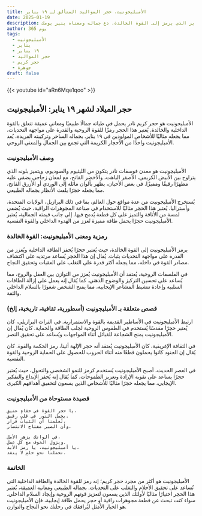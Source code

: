 ```yaml
---
title: الأمبليجونيت، حجر المواليد المتألق لـ ١٩ يناير
date: 2025-01-19
description: اشعر بأهمية الأمبليجونيت، حجر المواليد لـ ١٩ يناير الذي يرمز إلى القوة الخالدة. دع جماله ومعناه ينير يومك.
author: 365 يوم
tags:
  - الأمبليجونيت
  - يناير
  - ١٩ يناير
  - حجر المواليد
  - حجر كريم
  - جوهرة
draft: false
---
```


{{< youtube id="aRn6Mqe1qoo" >}}

## حجر الميلاد لشهر ١٩ يناير: الأمبليجونيت

الأمبليجونيت هو حجر كريم نادر يحمل في طياته جمالًا طبيعيًا ومعاني عميقة تتعلق بالقوة الداخلية والخالدة. يُعتبر هذا الحجر رمزًا للقوة الروحية والقدرة على مواجهة التحديات، مما يجعله مثاليًا للأشخاص المولودين في ١٩ يناير. بجماله الساحر وتركيبته الفريدة، يُعد الأمبليجونيت واحدًا من الأحجار الكريمة التي تجمع بين الجمال والمعنى الروحي.

### وصف الأمبليجونيت

الأمبليجونيت هو معدن فوسفات نادر يتكون من الليثيوم والصوديوم، ويتميز بلونه الذي يتراوح بين الأبيض الكريمي، الأصفر الباهت، والأخضر الفاتح، مع لمعان زجاجي يضفي عليه مظهرًا رقيقًا ومميزًا. في بعض الأحيان، يظهر بألوان مائلة إلى الوردي أو الأزرق الفاتح، مما يجعله حجرًا يلفت الأنظار بجماله الطبيعي.

يُستخرج الأمبليجونيت من عدة مواقع حول العالم، بما في ذلك البرازيل، الولايات المتحدة، وأستراليا. يُعتبر هذا الحجر مثاليًا للاستخدام في صناعة المجوهرات الراقية، حيث يُضفي لمسة من الأناقة والتميز على كل قطعة يُدمج فيها. إلى جانب قيمته الجمالية، يُعتبر الأمبليجونيت حجرًا يحمل طاقة مميزة تُعزز من الهدوء الداخلي والقوة النفسية.

### رمزية ومعنى الأمبليجونيت: القوة الخالدة

يرمز الأمبليجونيت إلى القوة الخالدة، حيث يُعتبر حجرًا يُحفز الطاقة الداخلية ويُعزز من القدرة على مواجهة التحديات بثبات. يُقال إن هذا الحجر يُساعد مرتديه على اكتشاف مصادر القوة في داخله، مما يجعله أكثر قدرة على التغلب على العقبات وتحقيق النجاح.

في الفلسفات الروحية، يُعتقد أن الأمبليجونيت يُعزز من التوازن بين العقل والروح، مما يُساعد على تحسين التركيز والوضوح الذهني. كما يُقال إنه يعمل على إزالة الطاقات السلبية وإعادة تنشيط المشاعر الإيجابية، مما يمنح الشخص شعورًا بالسلام الداخلي والثقة.

### قصص متعلقة بـ الأمبليجونيت (أسطورية، ثقافية، تاريخية، إلخ)

ارتبط الأمبليجونيت في الأساطير القديمة بالقوة والاستمرارية. في التراث البرازيلي، كان يُعتبر حجرًا مقدسًا يُستخدم في الطقوس الروحية لجلب الطاقة والحماية. كان يُقال إن الأمبليجونيت يمنح الشجاعة للقبائل أثناء المواجهات ويُساعد على تحقيق النصر.

في الثقافة الإغريقية، كان الأمبليجونيت يُعتقد أنه حجر الإلهة أثينا، رمز الحكمة والقوة. كان يُقال إن الجنود كانوا يحملون قطعًا منه أثناء الحروب للحصول على الحماية الروحية والقوة النفسية.

في العصر الحديث، أصبح الأمبليجونيت يُستخدم كرمز للنمو الشخصي والتحول، حيث يُعتبر حجرًا يساعد على تقوية الإرادة وتعزيز الطموحات. كما يُقال إنه يُحفز الإبداع والتفكير الإيجابي، مما يجعله حجرًا مثاليًا للأشخاص الذين يسعون لتحقيق أهدافهم الكبرى.

### قصيدة مستوحاة من الأمبليجونيت

```
يا حجر القوة في خفاءٍ عميق،
يحمل النور في قلبٍ رقيق.
تُعلمنا أن الثبات قرار،
وأن الصبر مفتاح الانتصار.

في ألوانك يزهر الأمل،
ويزول الخوف مع كل عمل.
يا أمبليجونيت، يا رمز الأبد،
تحملنا نحو حلمٍ لا ينفد.
```

### الخاتمة

الأمبليجونيت هو أكثر من مجرد حجر كريم؛ إنه رمز للقوة الخالدة والطاقة الداخلية التي تُساعد على تحقيق الأحلام والتغلب على التحديات. بجماله الطبيعي ومعانيه العميقة، يُعتبر هذا الحجر اختيارًا مثاليًا لأولئك الذين يسعون لتعزيز قوتهم الروحية وإيجاد السلام الداخلي. سواء كنت تبحث عن قطعة مجوهرات راقية أو حجر يحمل طاقة إيجابية، فإن الأمبليجونيت هو الخيار الأمثل ليُرافقك في رحلتك نحو النجاح والتوازن.